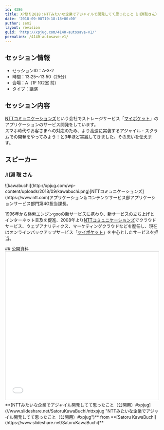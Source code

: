 ```yaml
---
id: 4386
title: XP祭り2018：NTTみたいな企業でアジャイルで開発してて思ったこと（川淵聡さん）
date: '2018-09-08T19:18:18+00:00'
author: semi
layout: revision
guid: 'http://xpjug.com/4140-autosave-v1/'
permalink: /4140-autosave-v1/
---
```


## セッション情報

- セッションID：A-3-2
- 時間：13:25～13:50（25分）
- 会場：A（1F 102室 前）
- タイプ：講演

## セッション内容

[NTTコミュニケーションズ](https://www.ntt.com)という会社でストレージサービス「[マイポケット](https://mypocket.ntt.com/)」のアプリケーションのサービス開発をしています。  
スマホ時代やお客さまへの対応のため、より高速に実装するアジャイル・スクラムでの開発をやってみよう！と3年ほど実践してきました。その思いを伝えます。

## スピーカー

### 川淵 聡 さん

<div class="profile">![kawabuchi](http://xpjug.com/wp-content/uploads/2018/09/kawabuchi.png)[NTTコミュニケーションズ](https://www.ntt.com)アプリケーション＆コンテンツサービス部アプリケーションサービス部門第4G担当課長。

1996年から検索エンジンgooの新サービスに携わり、新サービスの立ち上げとインターネット普及を促進、2008年より[NTTコミュニケーションズ](https://www.ntt.com)でクラウドサービス、ウェブアナリティクス、マーケティングクラウドなどを歴任し、現在はオンラインバックアップサービス「[マイポケット](https://mypocket.ntt.com/)」を中心としたサービスを担当。

</div>## 公開資料

<iframe allowfullscreen="" frameborder="0" height="485" marginheight="0" marginwidth="0" scrolling="no" src="//www.slideshare.net/slideshow/embed_code/key/64WE1SOATFaPjL" style="border:1px solid #CCC; border-width:1px; margin-bottom:5px; max-width: 100%;" width="595"> </iframe>

<div style="margin-bottom:5px">  **[NTTみたいな企業でアジャイル開発してて思ったこと（公開用）#xpjug](//www.slideshare.net/SatoruKawaBuchi/nttxpjug "NTTみたいな企業でアジャイル開発してて思ったこと（公開用）#xpjug")**  from **[Satoru KawaBuchi](https://www.slideshare.net/SatoruKawaBuchi)** </div>